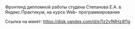 Фронтенд дипломной работы студена Степанова Е.А. в Яндекс.Практикум, на курсе Web- программирование

Ссылка на макет:
https://disk.yandex.com/d/e7lz2vfMHz4f1g
